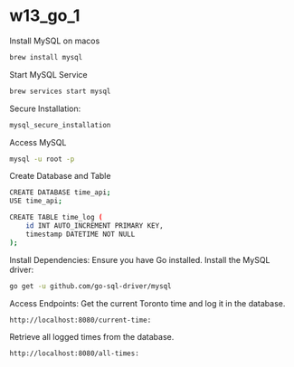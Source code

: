# w13_go_1
Install MySQL on macos
``` bash 
brew install mysql
```
Start MySQL Service
``` bash 
brew services start mysql
```
Secure Installation:
``` bash 
mysql_secure_installation
```
Access MySQL
``` bash 
mysql -u root -p
```
Create Database and Table
``` bash
CREATE DATABASE time_api;
USE time_api;

CREATE TABLE time_log (
    id INT AUTO_INCREMENT PRIMARY KEY,
    timestamp DATETIME NOT NULL
);
```
Install Dependencies:
Ensure you have Go installed.
Install the MySQL driver:
``` bash
go get -u github.com/go-sql-driver/mysql
```
Access Endpoints:
Get the current Toronto time and log it in the database.
```bash 
http://localhost:8080/current-time: 
```
Retrieve all logged times from the database.
```bash
http://localhost:8080/all-times: 
```

